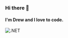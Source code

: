 
### Hi there 👋
#### I'm Drew and I love to code.

<img src="https://i.imgur.com/pMvYwtV.png" alt=".NET" />
